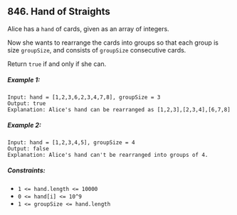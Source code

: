 ## 846. Hand of Straights

Alice has a ```hand``` of cards, given as an array of integers.

Now she wants to rearrange the cards into groups so that each group is size ```groupSize```, and consists of ```groupSize``` consecutive cards.

Return ```true``` if and only if she can.

##### Example 1:
```
Input: hand = [1,2,3,6,2,3,4,7,8], groupSize = 3
Output: true
Explanation: Alice's hand can be rearranged as [1,2,3],[2,3,4],[6,7,8]
```
##### Example 2:
```
Input: hand = [1,2,3,4,5], groupSize = 4
Output: false
Explanation: Alice's hand can't be rearranged into groups of 4.
```
##### Constraints:

* ```1 <= hand.length <= 10000```
* ```0 <= hand[i] <= 10^9```
* ```1 <= groupSize <= hand.length```